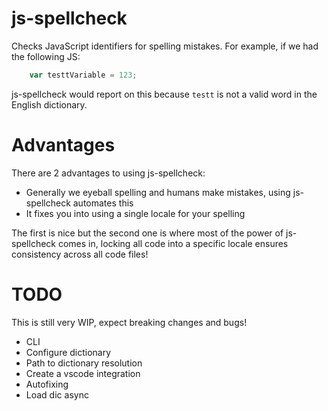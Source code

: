 # js-spellcheck

Checks JavaScript identifiers for spelling mistakes. For example, if we had the following JS:

```js
    var testtVariable = 123;
```

js-spellcheck would report on this because `testt` is not a valid word in the English dictionary. 

# Advantages

There are 2 advantages to using js-spellcheck:

* Generally we eyeball spelling and humans make mistakes, using js-spellcheck automates this
* It fixes you into using a single locale for your spelling

The first is nice but the second one is where most of the power of js-spellcheck comes in, locking all code into a specific locale ensures consistency across all code files!

# TODO

This is still very WIP, expect breaking changes and bugs!

* CLI
* Configure dictionary
* Path to dictionary resolution
* Create a vscode integration
* Autofixing
* Load dic async